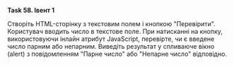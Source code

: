 **Task  58. Івент 1**

Створіть HTML-сторінку з текстовим полем і кнопкою "Перевірити". Користувач вводить число в текстове поле. При натисканні на кнопку, використовуючи інлайн атрибут JavaScript, перевірте, чи є введене число парним або непарним. Виведіть результат у спливаюче вікно (alert) з повідомленням "Парне число" або "Непарне число" відповідно.

